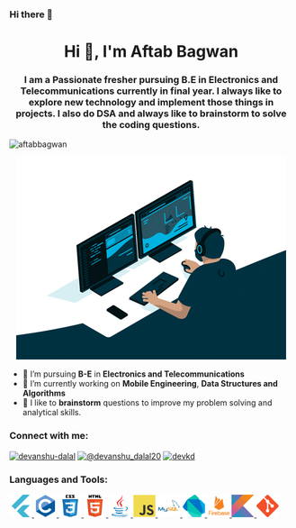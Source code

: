 ### Hi there 👋

<h1 align="center">Hi 👋, I'm Aftab Bagwan</h1>
<h3 align="center">I am a Passionate fresher pursuing B.E in Electronics and Telecommunications currently in final year. I always like to explore new technology and implement those things in projects. I also do DSA and always like to brainstorm to solve the coding questions.</h3>

<p align="left"> <img src="https://komarev.com/ghpvc/?username=aftabbagwan&label=Profile%20views&color=0e75b6&style=flat" alt="aftabbagwan" /> </p>

<p align="center"><img src="Gif.gif" alt="animated"/></p>

- 🔭 I’m pursuing **B-E** in  **Electronics and Telecommunications**
- 🌱 I’m currently working on **Mobile Engineering**, **Data Structures and Algorithms**
- 🙌 I like to **brainstorm** questions to improve my problem solving and analytical skills.

<h3 align="left">Connect with me:</h3>
<p align="left">
<a href="https://www.linkedin.com/in/aftab-bagwan-04142518b/" target="blank"><img align="center" src="https://raw.githubusercontent.com/rahuldkjain/github-profile-readme-generator/master/src/images/icons/Social/linked-in-alt.svg" alt="devanshu-dalal" height="30" width="40" /></a>
<a href="https://www.hackerrank.com/aftabbagwan9886" target="blank"><img align="center" src="https://raw.githubusercontent.com/rahuldkjain/github-profile-readme-generator/master/src/images/icons/Social/hackerrank.svg" alt="@devanshu_dalal20" height="30" width="40" /></a>
<a href="https://leetcode.com/aftabbagwan/" target="blank"><img align="center" src="https://raw.githubusercontent.com/rahuldkjain/github-profile-readme-generator/master/src/images/icons/Social/leet-code.svg" alt="devkd" height="30" width="40" /></a>
  
  
</p>
</p>

<h3 align="left">Languages and Tools:</h3>
<p align="left"> <a href="https://flutter.dev" target="_blank" rel="noreferrer"> <img src="https://github.com/devicons/devicon/blob/master/icons/flutter/flutter-plain.svg" alt="bootstrap" width="40" height="40"/> </a> <a href="https://www.cprogramming.com/" target="_blank" rel="noreferrer"> <img src="https://raw.githubusercontent.com/devicons/devicon/master/icons/c/c-original.svg" alt="c" width="40" height="40"/> </a> <a href="https://www.w3schools.com/css/" target="_blank" rel="noreferrer"> <img src="https://raw.githubusercontent.com/devicons/devicon/master/icons/css3/css3-original-wordmark.svg" alt="css3" width="40" height="40"/> </a>  <a href="https://www.w3.org/html/" target="_blank" rel="noreferrer"> <img src="https://raw.githubusercontent.com/devicons/devicon/master/icons/html5/html5-original-wordmark.svg" alt="html5" width="40" height="40"/> </a> <a href="https://www.java.com" target="_blank" rel="noreferrer"> <img src="https://raw.githubusercontent.com/devicons/devicon/master/icons/java/java-original.svg" alt="java" width="40" height="40"/> </a> <a href="https://developer.mozilla.org/en-US/docs/Web/JavaScript" target="_blank" rel="noreferrer"> <img src="https://raw.githubusercontent.com/devicons/devicon/master/icons/javascript/javascript-original.svg" alt="javascript" width="40" height="40"/> </a> <a href="https://www.mysql.com/" target="_blank" rel="noreferrer"> <img src="https://raw.githubusercontent.com/devicons/devicon/master/icons/mysql/mysql-original-wordmark.svg" alt="mysql" width="40" height="40"/> </a> <a href="https://dart.dev" target="_blank" rel="noreferrer"> <img src="https://github.com/devicons/devicon/blob/master/icons/dart/dart-original.svg" alt="dart" width="40" height="40"/> </a><a href="https://firebase.google.com" target="_blank" rel="noreferrer"> <img src="https://github.com/devicons/devicon/blob/master/icons/firebase/firebase-plain-wordmark.svg" alt="firebase" width="40" height="40"/> </a> <a href="https://developer.android.com/kotlin" target="_blank" rel="noreferrer"> <img src="https://github.com/devicons/devicon/blob/master/icons/kotlin/kotlin-original.svg" alt="kotlin" width="40" height="40"/> </a> <a href="https://git-scm.com" target="_blank" rel="noreferrer"> <img src="https://github.com/devicons/devicon/blob/master/icons/git/git-original.svg" alt="git" width="40" height="40"/> </a></p>

<!-- <p><img align="left" src="https://github-readme-stats.vercel.app/api/top-langs?username=aftabbagwan&show_icons=true&locale=en&layout=compact" alt="aftabbagwan" /></p> -->

<!-- <p>&nbsp;<img align="center" src="https://github-readme-stats.vercel.app/api?username=aftabbagwan&show_icons=true&locale=en" alt="aftabbagwan" /></p> -->

<!-- [![Top Langs](https://github-readme-stats.vercel.app/api/top-langs/?username=aftabbagwan&layout=compact&theme=vision-friendly-dark)](https://github.com/anuraghazra/github-readme-stats) -->

<!--
**AftabBagwan/aftabbagwan** is a ✨ _special_ ✨ repository because its `README.md` (this file) appears on your GitHub profile.

Here are some ideas to get you started:

- 🔭 I’m currently working on ...
- 🌱 I’m currently learning ...
- 👯 I’m looking to collaborate on ...
- 🤔 I’m looking for help with ...
- 💬 Ask me about ...
- 📫 How to reach me: ...
- 😄 Pronouns: ...
- ⚡ Fun fact: ...
-->
